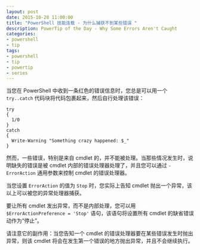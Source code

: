 ```yaml
---
layout: post
date: 2015-10-28 11:00:00
title: "PowerShell 技能连载 - 为什么捕获不到某些错误 "
description: PowerTip of the Day - Why Some Errors Aren't Caught
categories:
- powershell
- tip
tags:
- powershell
- tip
- powertip
- series
---
```

当您在 PowerShell 中收到一条红色的错误信息时，您总是可以用一个 `try..catch` 代码块将代码包裹起来，然后自行处理该错误：

    try
    {
      1/0
    }
    catch
    {
      Write-Warning "Something crazy happened: $_"
    }

然而，一些错误，特别是来自 cmdlet 的，并不能被处理。当那些情况发生时，说明缺失的错误是被 cmdlet 内部的错误处理器处理了，并且您可以通过 `-ErrorAction` 通用参数来控制 cmdlet 的错误处理器。

当您设置 `ErrorAction` 的值为 `Stop` 时，您实际上告知 cmdlet 抛出一个异常，该以上可以被您的异常处理器捕获。

要让所有 cmdlet 发出异常，而不是内部处理，您可以用 `$ErrorActionPreference = 'Stop'` 语句，该语句将设置所有 cmdlet 的缺省错误动作为“停止”。

请注意它的副作用：当您告知一个 cmdlet 的错误处理器要在某些错误发生时抛出异常，则该 cmdlet 将会在发生第一个错误的地方抛出异常，并且不会继续执行。

<!--本文国际来源：[Why Some Errors Aren't Caught](http://community.idera.com/powershell/powertips/b/tips/posts/why-some-errors-aren-t-caught)-->

